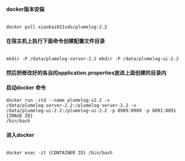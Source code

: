 #### docker版本安装
```docker

docker pull xiaobai021sdo/plumelog:2.2

```


#### 在宿主机上执行下面命令创建配置文件目录 

```jshelllanguage

mkdir -P /data/plumelog-server-2.2 mkdir -P /data/plumelog-ui-2.2

```
#### 然后把修改好的各自的application.properties放进上面创建的目录内

#### 启动docker 命令
```docker
docker run -itd --name plumelog-v2.2 -v 
/data/plumelog-server-2.2:/plumelog-server-2.2 -v 
/data/plumelog-ui-2.2:/plumelog-ui-2.2 -p 8989:8989 -p 8891:8891 {IMAGE ID} 
/bin/bash

```


#### 进入docker
```docker

docker exec -it {CONTAINER ID} /bin/bash


```
